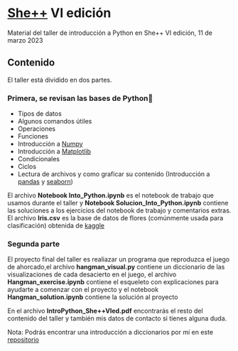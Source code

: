 # [She++](https://sheplusplus.mx) VI edición
 Material del taller de introducción a Python en She++ VI edición, 11 de marzo 2023
 
 ## Contenido
 El taller está dividido en dos partes.
 
 
 ### Primera, se revisan las bases de Python🐍
 * Tipos de datos
 * Algunos comandos útiles
 * Operaciones
 * Funciones
 * Introducción a [Numpy](https://numpy.org/doc/stable/)
 * Introducción a [Matplotlib](https://matplotlib.org)
 * Condicionales
 * Ciclos
 * Lectura de archivos y como graficar su contenido (Introducción a [pandas](https://pandas.pydata.org/docs/) y [seaborn](https://seaborn.pydata.org))

El archivo **Notebook Into_Python.ipynb** es el notebook de trabajo que usamos durante el taller y **Notebook Solucion_Into_Python.ipynb** contiene las soluciones a los ejercicios del notebook de trabajo y comentarios extras. El archivo **Iris.csv** es la base de datos de flores (comúnmente usada para clasificación) obtenida de [kaggle](https://www.kaggle.com/datasets/saurabh00007/iriscsv)

### Segunda parte
El proyecto final del taller es realiazar un programa que reproduzca el juego de ahorcado,el archivo **hangman_visual.py** contiene un diccionario de las visualizaciones de cada desacierto en el juego, el archivo **Hangman_exercise.ipynb** contiene el esqueleto con explicaciones para ayudarte a comenzar con el proyecto y el notebook **Hangman_solution.ipynb** contiene la solución al proyecto


En el archivo **IntroPython_She++VIed.pdf** encontrarás el resto del contenido del taller y también mis datos de contacto si tienes alguna duda.


Nota: Podrás encontrar una introducción a diccionarios por mí en este [repositorio](https://github.com/GEAR-emprende/She-2nd-Ed-/blob/main/TrackPrincipiante/Intro_to_dictionaries.ipynb)
